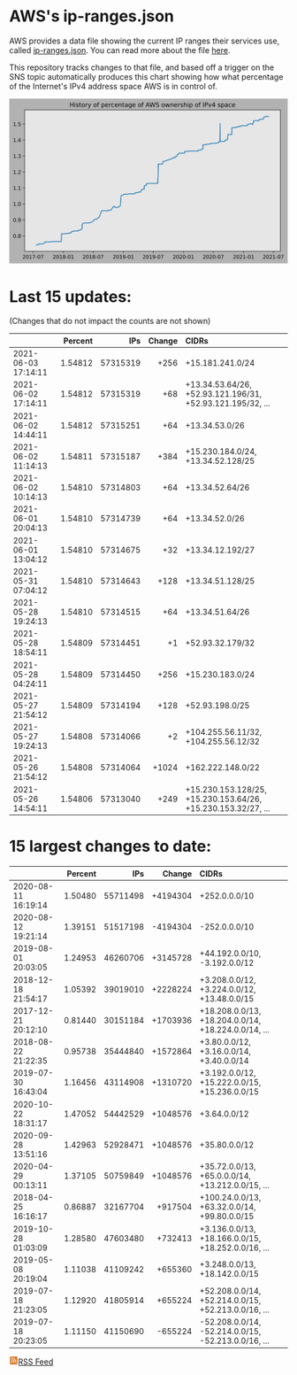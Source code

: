 # AWS's ip-ranges.json

AWS provides a data file showing the current IP ranges their
services use, called [ip-ranges.json](https://ip-ranges.amazonaws.com/ip-ranges.json).  You 
can read more about the file [here](https://docs.aws.amazon.com/general/latest/gr/aws-ip-ranges.html).

This repository tracks changes to that file, and based off a trigger on the SNS topic 
automatically produces this chart showing how what percentage of the Internet's IPv4 
address space AWS is in control of.

![History of AWS](history_count.svg)

# Last 15 updates:

(Changes that do not impact the counts are not shown)

| | Percent | IPs | Change | CIDRs |
| :--- | ---: | ---: | ---: | :--- |
| 2021-06-03 17:14:11 | 1.54812 | 57315319 | +256 | +15.181.241.0/24 |
| 2021-06-02 17:14:11 | 1.54812 | 57315319 | +68 | +13.34.53.64/26, +52.93.121.196/31, +52.93.121.195/32, ... |
| 2021-06-02 14:44:11 | 1.54812 | 57315251 | +64 | +13.34.53.0/26 |
| 2021-06-02 11:14:13 | 1.54811 | 57315187 | +384 | +15.230.184.0/24, +13.34.52.128/25 |
| 2021-06-02 10:14:13 | 1.54810 | 57314803 | +64 | +13.34.52.64/26 |
| 2021-06-01 20:04:13 | 1.54810 | 57314739 | +64 | +13.34.52.0/26 |
| 2021-06-01 13:04:12 | 1.54810 | 57314675 | +32 | +13.34.12.192/27 |
| 2021-05-31 07:04:12 | 1.54810 | 57314643 | +128 | +13.34.51.128/25 |
| 2021-05-28 19:24:13 | 1.54810 | 57314515 | +64 | +13.34.51.64/26 |
| 2021-05-28 18:54:11 | 1.54809 | 57314451 | +1 | +52.93.32.179/32 |
| 2021-05-28 04:24:11 | 1.54809 | 57314450 | +256 | +15.230.183.0/24 |
| 2021-05-27 21:54:12 | 1.54809 | 57314194 | +128 | +52.93.198.0/25 |
| 2021-05-27 19:24:13 | 1.54808 | 57314066 | +2 | +104.255.56.11/32, +104.255.56.12/32 |
| 2021-05-26 21:54:12 | 1.54808 | 57314064 | +1024 | +162.222.148.0/22 |
| 2021-05-26 14:54:11 | 1.54806 | 57313040 | +249 | +15.230.153.128/25, +15.230.153.64/26, +15.230.153.32/27, ... |


# 15 largest changes to date:

| | Percent | IPs | Change | CIDRs |
| :--- | ---: | ---: | ---: | :--- |
| 2020-08-11 16:19:14 | 1.50480 | 55711498 | +4194304 | +252.0.0.0/10 |
| 2020-08-12 19:21:14 | 1.39151 | 51517198 | -4194304 | -252.0.0.0/10 |
| 2019-08-01 20:03:05 | 1.24953 | 46260706 | +3145728 | +44.192.0.0/10, -3.192.0.0/12 |
| 2018-12-18 21:54:17 | 1.05392 | 39019010 | +2228224 | +3.208.0.0/12, +3.224.0.0/12, +13.48.0.0/15 |
| 2017-12-21 20:12:10 | 0.81440 | 30151184 | +1703936 | +18.208.0.0/13, +18.204.0.0/14, +18.224.0.0/14, ... |
| 2018-08-22 21:22:35 | 0.95738 | 35444840 | +1572864 | +3.80.0.0/12, +3.16.0.0/14, +3.40.0.0/14 |
| 2019-07-30 16:43:04 | 1.16456 | 43114908 | +1310720 | +3.192.0.0/12, +15.222.0.0/15, +15.236.0.0/15 |
| 2020-10-22 18:31:17 | 1.47052 | 54442529 | +1048576 | +3.64.0.0/12 |
| 2020-09-28 13:51:16 | 1.42963 | 52928471 | +1048576 | +35.80.0.0/12 |
| 2020-04-29 00:13:11 | 1.37105 | 50759849 | +1048576 | +35.72.0.0/13, +65.0.0.0/14, +13.212.0.0/15, ... |
| 2018-04-25 16:16:17 | 0.86887 | 32167704 | +917504 | +100.24.0.0/13, +63.32.0.0/14, +99.80.0.0/15 |
| 2019-10-28 01:03:09 | 1.28580 | 47603480 | +732413 | +3.136.0.0/13, +18.166.0.0/15, +18.252.0.0/16, ... |
| 2019-05-08 20:19:04 | 1.11038 | 41109242 | +655360 | +3.248.0.0/13, +18.142.0.0/15 |
| 2019-07-18 21:23:05 | 1.12920 | 41805914 | +655224 | +52.208.0.0/14, +52.214.0.0/15, +52.213.0.0/16, ... |
| 2019-07-18 20:23:05 | 1.11150 | 41150690 | -655224 | -52.208.0.0/14, -52.214.0.0/15, -52.213.0.0/16, ... |


[![RSS Icon](rss-icon.png)RSS Feed](https://raw.githubusercontent.com/seligman/aws-ip-ranges/master/rss.xml)
